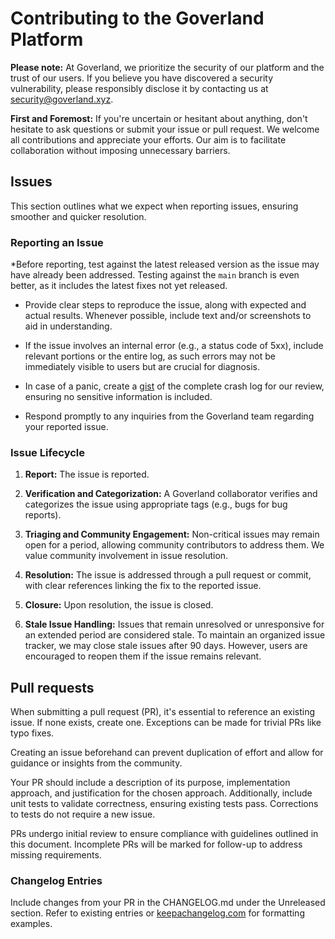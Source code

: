 # Contributing to the Goverland Platform

**Please note:** At Goverland, we prioritize the security of our platform
and the trust of our users. If you believe you have discovered a security
vulnerability, please responsibly disclose it by contacting us at security@goverland.xyz.

**First and Foremost:** If you're uncertain or hesitant about anything,
don't hesitate to ask questions or submit your issue or pull request.
We welcome all contributions and appreciate your efforts. Our aim is
to facilitate collaboration without imposing unnecessary barriers.

## Issues

This section outlines what we expect when reporting issues, ensuring smoother
and quicker resolution.

### Reporting an Issue

*Before reporting, test against the latest released version as the issue may
have already been addressed. Testing against the `main` branch is even better,
as it includes the latest fixes not yet released.

* Provide clear steps to reproduce the issue, along with expected and actual
  results. Whenever possible, include text and/or screenshots to aid in understanding.

* If the issue involves an internal error (e.g., a status code of 5xx), include
  relevant portions or the entire log, as such errors may not be immediately
  visible to users but are crucial for diagnosis.

* In case of a panic, create a [gist](https://gist.github.com) of the complete crash
  log for our review, ensuring no sensitive information is included.

* Respond promptly to any inquiries from the Goverland team regarding your reported issue.

### Issue Lifecycle

1. **Report:** The issue is reported.

2. **Verification and Categorization:** A Goverland collaborator verifies and categorizes
   the issue using appropriate tags (e.g., bugs for bug reports).

3. **Triaging and Community Engagement:** Non-critical issues may remain open for a period,
   allowing community contributors to address them. We value community involvement
   in issue resolution.

4. **Resolution:** The issue is addressed through a pull request or commit, with clear
   references linking the fix to the reported issue.

5. **Closure:** Upon resolution, the issue is closed.

6. **Stale Issue Handling:** Issues that remain unresolved or unresponsive for an extended
   period are considered stale. To maintain an organized issue tracker, we may close stale
   issues after 90 days. However, users are encouraged to reopen them if the issue
   remains relevant.

## Pull requests

When submitting a pull request (PR), it's essential to reference an existing issue.
If none exists, create one. Exceptions can be made for trivial PRs like typo fixes.

Creating an issue beforehand can prevent duplication of effort and allow for guidance
or insights from the community.

Your PR should include a description of its purpose, implementation approach, and
justification for the chosen approach. Additionally, include unit tests to validate
correctness, ensuring existing tests pass. Corrections to tests do not require
a new issue.

PRs undergo initial review to ensure compliance with guidelines outlined in this document.
Incomplete PRs will be marked for follow-up to address missing requirements.

### Changelog Entries

Include changes from your PR in the CHANGELOG.md under the Unreleased section.
Refer to existing entries or [keepachangelog.com](https://keepachangelog.com/en/1.1.0/)
for formatting examples.